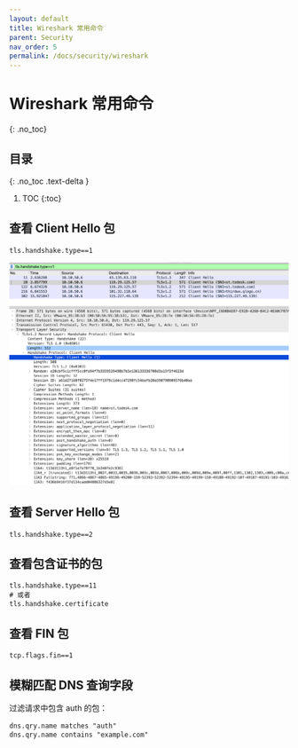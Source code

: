 ```yaml
---
layout: default
title: Wireshark 常用命令
parent: Security
nav_order: 5
permalink: /docs/security/wireshark
---
```


# Wireshark 常用命令


{: .no_toc}

## 目录

{: .no_toc .text-delta }


1. TOC
{:toc}

## 查看 Client Hello 包

```shell
tls.handshake.type==1
```

![image-20240520201745941](../../pics/image-20240520201745941.png)

## 查看 Server Hello 包

```shell
tls.handshake.type==2
```



## 查看包含证书的包

```shell
tls.handshake.type==11
# 或者
tls.handshake.certificate
```



## 查看 FIN 包

```shell
tcp.flags.fin==1
```



## 模糊匹配 DNS 查询字段

过滤请求中包含 auth 的包：

```shell
dns.qry.name matches "auth"
dns.qry.name contains "example.com"
```

